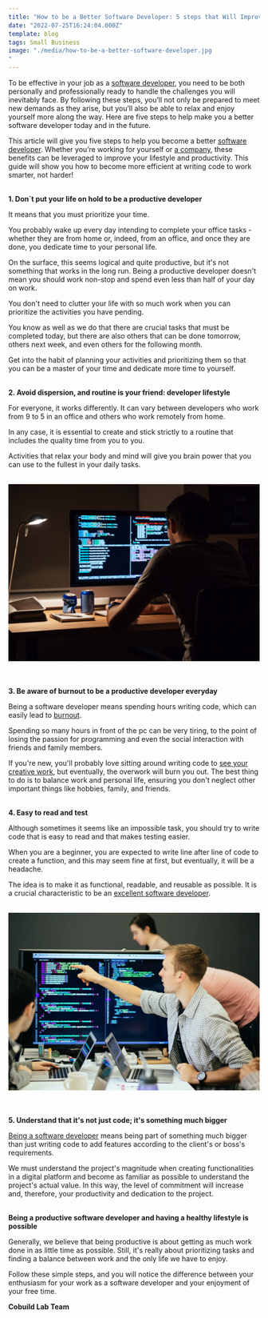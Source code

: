 ```yaml
---
title: "How to be a Better Software Developer: 5 steps that Will Improve Your Lifestyle and Productivity"
date: "2022-07-25T16:24:04.000Z"
template: blog
tags: Small Business
image: "./media/how-to-be-a-better-software-developer.jpg
"
---
```


To be effective in your job as a <a target="_blank" href="https://www.cobuildlab.com/blog/Remote-work-team-productivity-how-to-manage-your-processes/">   software developer</a>, you need to be both personally and professionally ready to handle the challenges you will inevitably face. By following these steps, you’ll not only be prepared to meet new demands as they arise, but you’ll also be able to relax and enjoy yourself more along the way. Here are five steps to help make you a better software developer today and in the future.

This article will give you five steps to help you become a better <a target="_blank" href="https://cobuildlab.com/services/">   software developer</a>. Whether you’re working for yourself or <a target="_blank" href="https://www.cobuildlab.com/blog/what-a-Saas-company-is/">   a company</a>, these benefits can be leveraged to improve your lifestyle and productivity. This guide will show you how to become more efficient at writing code to work smarter, not harder! <br> </br>

<b><title-4>1. Don´t put your life on hold to be a productive developer</title-4></b>

It means that you must prioritize your time. 

You probably wake up every day intending to complete your office tasks - whether they are from home or, indeed, from an office, and once they are done, you dedicate time to your personal life. 

On the surface, this seems logical and quite productive, but it's not something that works in the long run. Being a productive developer doesn't mean you should work non-stop and spend even less than half of your day on work. 

You don't need to clutter your life with so much work when you can prioritize the activities you have pending.

You know as well as we do that there are crucial tasks that must be completed today, but there are also others that can be done tomorrow, others next week, and even others for the following month. 

Get into the habit of planning your activities and prioritizing them so that you can be a master of your time and dedicate more time to yourself. <br> </br>

<b><title-4>2. Avoid dispersion, and routine is your friend: developer lifestyle</title-4></b>

For everyone, it works differently.  It can vary between developers who work from 9 to 5 in an office and others who work remotely from home. 

In any case, it is essential to create and stick strictly to a routine that includes the quality time from you to you.

Activities that relax your body and mind will give you brain power that you can use to the fullest in your daily tasks. <br> </br>

<center>
<img src="./media/5-steps-to-improve-yourself-as-a-software-developer.jpg">
</center> <br> </br>

<b><title-4>3. Be aware of burnout to be a productive developer everyday</title-4></b>

Being a software developer means spending hours writing code, which can easily lead to <a target="_blank" href="https://www.cobuildlab.com/blog/development-team-is-burned-out/">   burnout</a>.

Spending so many hours in front of the pc can be very tiring, to the point of losing the passion for programming and even the social interaction with friends and family members. 

If you're new, you'll probably love sitting around writing code to <a target="_blank" href="https://www.cobuildlab.com/blog/figma-all-you-can-do-to-design-cool-applications/">   see your creative work</a>, but eventually, the overwork will burn you out. The best thing to do is to balance work and personal life, ensuring you don't neglect other important things like hobbies, family, and friends. <br> </br>

<b><title-4>4. Easy to read and test</title-4></b>

Although sometimes it seems like an impossible task, you should try to write code that is easy to read and that makes testing easier. 

When you are a beginner, you are expected to write line after line of code to create a function, and this may seem fine at first, but eventually, it will be a headache. 

The idea is to make it as functional, readable, and reusable as possible. It is a crucial characteristic to be an <a target="_blank" href="https://www.cobuildlab.com/blog/top-pros-of-remote-software-developer-service/">   excellent software developer</a>. <br> </br>

<center>
<img src="./media/how-to-be-a-more-productive-software-developer.jpg">
</center> <br> </br>

<b><title-4>5. Understand that it's not just code; it's something much bigger</title-4></b>

<a target="_blank" href="https://www.cobuildlab.com/blog/software-development-as-a-service-sdaas-how-to-succeed-without-permanent-staff/">   Being a software developer</a> means being part of something much bigger than just writing code to add features according to the client's or boss's requirements. 

We must understand the project's magnitude when creating functionalities in a digital platform and become as familiar as possible to understand the project's actual value. In this way, the level of commitment will increase and, therefore, your productivity and dedication to the project. <br> </br>

<b><title-2>Being a productive software developer and having a healthy lifestyle is possible</title-2></b>

Generally, we believe that being productive is about getting as much work done in as little time as possible. Still, it's really about prioritizing tasks and finding a balance between work and the only life we have to enjoy.

Follow these simple steps, and you will notice the difference between your enthusiasm for your work as a software developer and your enjoyment of your free time. 

<b><title-3>Cobuild Lab Team</title-3></b>
